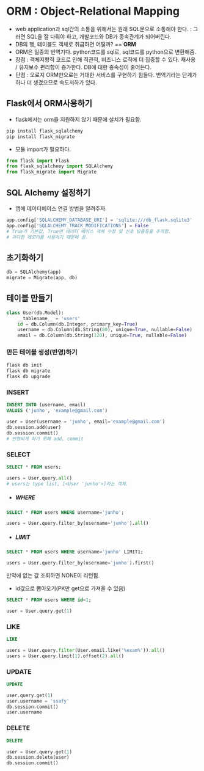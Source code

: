 # ORM : Object-Relational Mapping

- web application과 sql간의 소통을 위해서는 원래 SQL문으로 소통해야 한다.
  : 그러면 SQL을 잘 다뤄야 하고, 개발코드와 DB가 종속관계가 되어버린다.
- DB의 행, 테이블도 객체로 취급하면 어떨까? == **ORM**
- ORM은 일종의 번역기다. python코드를 sql로, sql코드를 python으로 변환해줌.
- 장점 : 객체지향적 코드로 인해 직관적, 비즈니스 로직에 더 집중할 수 있다.
             재사용 / 유지보수 편리함이 증가한다.
             DB에 대한 종속성이 줄어든다.
- 단점 : 오로지 ORM만으로는 거대한 서비스를 구현하기 힘들다.
             번역기라는 단계가 하나 더 생겼으므로 속도저하가 있다.



## Flask에서 ORM사용하기

- flask에서는 orm을 지원하지 않기 때문에 설치가 필요함.

~~~bash
pip install flask_sqlalchemy
pip install flask_migrate
~~~

- 모듈 import가 필요하다.

~~~python
from flask import Flask
from flask_sqlalchemy import SQLAlchemy
from flask_migrate import Migrate
~~~



## SQL Alchemy 설정하기

- 앱에 데이터베이스 연결 방법을 알려주자.

~~~python
app.config['SQLALCHEMY_DATABASE_URI'] = 'sqlite:///db_flask.sqlite3'
app.config['SQLALCHEMY_TRACK_MODIFICATIONS'] = False
# True가 기본값, True면 데이터 베이스 객체 수정 및 신호 방출등을 추적함.
# 과다한 메모리를 사용하기 때문에 끔.
~~~



## 초기화하기

~~~python
db = SQLAlchemy(app)
migrate = Migrate(app, db)
~~~



## 테이블 만들기

~~~python
class User(db.Model):
    __tablename__ = 'users'
    id = db.Column(db.Integer, primary_key=True)
    username = db.Column(db.String(80), unique=True, nullable=False)
    email = db.Column(db.String(120), unique=True, nullable=False)
~~~



### 만든 테이블 생성(반영)하기

~~~bash
flask db init
flask db migrate
flask db upgrade
~~~



### INSERT

~~~sql
INSERT INTO (username, email)
VALUES ('junho', 'example@gmail.com')
~~~

~~~python
user = User(username = 'junho', email='example@gmail.com')
db.session.add(user)
db.session.commit()
# 반영되게 하기 위해 add, commit
~~~



### SELECT


~~~sql
SELECT * FROM users;
~~~
~~~python
users = User.query.all()
# users는 type list, [<User 'junho'>]라는 객체.
~~~

- ##### WHERE

~~~sql
SELECT * FROM users WHERE username='junho';
~~~
~~~python
users = User.query.filter_by(username='junho').all()
~~~

- ##### LIMIT

~~~sql
SELECT * FROM users WHERE username='junho' LIMIT1;
~~~
~~~python
users = User.query.filter_by(username='junho').first()
~~~

 만약에 없는 값 조회하면 NONE이 리턴됨.

- id값으로 뽑아오기(PK만 get으로 가져올 수 있음)


~~~sql
SELECT * FROM users WHERE id=1;
~~~

~~~python
user = User.query.get(1)
~~~



### LIKE

~~~sql
LIKE
~~~

~~~python
users = User.query.filter(User.email.like('%exam%')).all()
users = User.query.limit(1).offset(2).all()
~~~



### UPDATE

```sql
UPDATE
```

```python
user.query.get(1)
user.username = 'ssafy'
db.session.commit()
user.username
```



### DELETE

```sql
DELETE
```

```python
user = User.query.get(1)
db.session.delete(user)
db.session.commit()
```
